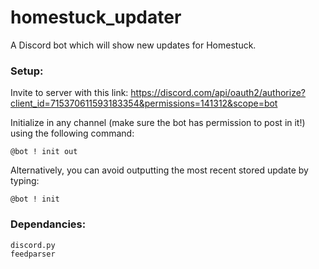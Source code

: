 # homestuck_updater
A Discord bot which will show new updates for Homestuck.

### Setup:

Invite to server with this link: https://discord.com/api/oauth2/authorize?client_id=715370611593183354&permissions=141312&scope=bot

Initialize in any channel (make sure the bot has permission to post in it!) using the following command:

```
@bot ! init out
```

Alternatively, you can avoid outputting the most recent stored update by typing:

```
@bot ! init
```

### Dependancies:
```
discord.py
feedparser
```
